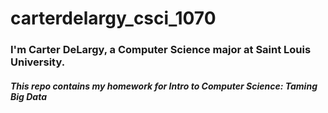 # carterdelargy_csci_1070
### I'm Carter DeLargy, a Computer Science major at Saint Louis University.
##### This repo contains my homework for Intro to Computer Science: Taming Big Data
